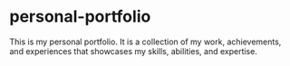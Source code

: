 # personal-portfolio
This is my personal portfolio. It  is a collection of my work, achievements, and experiences that showcases my skills, abilities, and expertise.
